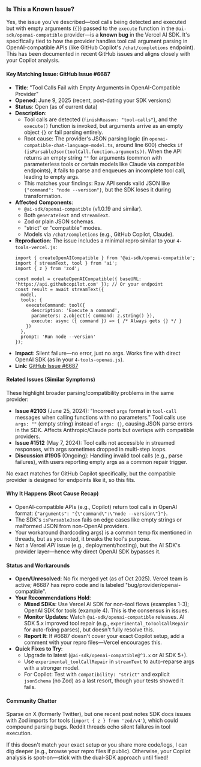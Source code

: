 ### Is This a Known Issue?

Yes, the issue you've described—tool calls being detected and executed but with empty arguments (`{}`) passed to the `execute` function in the `@ai-sdk/openai-compatible` provider—is a **known bug** in the Vercel AI SDK. It's specifically tied to how the provider handles tool call argument parsing in OpenAI-compatible APIs (like GitHub Copilot's `/chat/completions` endpoint). This has been documented in recent GitHub issues and aligns closely with your Copilot analysis.

#### Key Matching Issue: GitHub Issue #6687
- **Title**: "Tool Calls Fail with Empty Arguments in OpenAI-Compatible Provider"
- **Opened**: June 9, 2025 (recent, post-dating your SDK versions)
- **Status**: Open (as of current data)
- **Description**: 
  - Tool calls are detected (`finishReason: "tool-calls"`), and the `execute()` function is invoked, but arguments arrive as an empty object `{}` or fail parsing entirely.
  - Root cause: The provider's JSON parsing logic (in `openai-compatible-chat-language-model.ts`, around line 600) checks `if (isParsableJson(toolCall.function.arguments))`. When the API returns an empty string `""` for arguments (common with parameterless tools or certain models like Claude via compatible endpoints), it fails to parse and enqueues an incomplete tool call, leading to empty args.
  - This matches your findings: Raw API sends valid JSON like `{"command": "node --version"}`, but the SDK loses it during transformation.
- **Affected Components**:
  - `@ai-sdk/openai-compatible` (v1.0.19 and similar).
  - Both `generateText` and `streamText`.
  - Zod or plain JSON schemas.
  - "strict" or "compatible" modes.
  - Models via `/chat/completions` (e.g., GitHub Copilot, Claude).
- **Reproduction**: The issue includes a minimal repro similar to your `4-tools-vercel.js`:
  ```javascript:disable-run
  import { createOpenAICompatible } from '@ai-sdk/openai-compatible';
  import { streamText, tool } from 'ai';
  import { z } from 'zod';

  const model = createOpenAICompatible({ baseURL: 'https://api.githubcopilot.com' }); // Or your endpoint
  const result = await streamText({
    model,
    tools: {
      executeCommand: tool({
        description: 'Execute a command',
        parameters: z.object({ command: z.string() }),
        execute: async ({ command }) => { /* Always gets {} */ }
      })
    },
    prompt: 'Run node --version'
  });
  ```
- **Impact**: Silent failure—no error, just no args. Works fine with direct OpenAI SDK (as in your `4-tools-openai.js`).
- **Link**: [GitHub Issue #6687](https://github.com/vercel/ai/issues/6687)

#### Related Issues (Similar Symptoms)
These highlight broader parsing/compatibility problems in the same provider:
- **Issue #2103** (June 25, 2024): "Incorrect `args` format in `tool-call` messages when calling functions with no parameters." Tool calls use `args: ""` (empty string) instead of `args: {}`, causing JSON parse errors in the SDK. Affects Anthropic/Claude ports but overlaps with compatible providers.
- **Issue #1512** (May 7, 2024): Tool calls not accessible in streamed responses, with args sometimes dropped in multi-step loops.
- **Discussion #1905** (Ongoing): Handling invalid tool calls (e.g., parse failures), with users reporting empty args as a common repair trigger.

No exact matches for GitHub Copilot specifically, but the compatible provider is designed for endpoints like it, so this fits.

#### Why It Happens (Root Cause Recap)
- OpenAI-compatible APIs (e.g., Copilot) return tool calls in OpenAI format: `{"arguments": "{\"command\":\"node --version\"}"}`.
- The SDK's `isParsableJson` fails on edge cases like empty strings or malformed JSON from non-OpenAI providers.
- Your workaround (hardcoding args) is a common temp fix mentioned in threads, but as you noted, it breaks the tool's purpose.
- Not a Vercel *API* issue (e.g., deployment/hosting), but the AI SDK's provider layer—hence why direct OpenAI SDK bypasses it.

#### Status and Workarounds
- **Open/Unresolved**: No fix merged yet (as of Oct 2025). Vercel team is active; #6687 has repro code and is labeled "bug/provider/openai-compatible".
- **Your Recommendations Hold**:
  - **Mixed SDKs**: Use Vercel AI SDK for non-tool flows (examples 1-3); OpenAI SDK for tools (example 4). This is the consensus in issues.
  - **Monitor Updates**: Watch `@ai-sdk/openai-compatible` releases. AI SDK 5.x improved tool repair (e.g., `experimental_toToolCallRepair` for auto-fixing parses), but doesn't fully resolve this.
  - **Report It**: If #6687 doesn't cover your exact Copilot setup, add a comment with your repro files—Vercel encourages this.
- **Quick Fixes to Try**:
  - Upgrade to latest (`@ai-sdk/openai-compatible@^1.x` or AI SDK 5+).
  - Use `experimental_toolCallRepair` in `streamText` to auto-reparse args with a stronger model.
  - For Copilot: Test with `compatibility: "strict"` and explicit `jsonSchema` (no Zod) as a last resort, though your tests showed it fails.

#### Community Chatter
Sparse on X (formerly Twitter), but one recent post notes SDK docs issues with Zod imports for tools (`import { z } from 'zod/v4'`), which could compound parsing bugs. Reddit threads echo silent failures in tool execution.

If this doesn't match your exact setup or you share more code/logs, I can dig deeper (e.g., browse your repro files if public). Otherwise, your Copilot analysis is spot-on—stick with the dual-SDK approach until fixed!